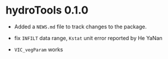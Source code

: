 # hydroTools 0.1.0

* Added a `NEWS.md` file to track changes to the package.

* fix `INFILT` data range, `Kstat` unit error reported by He YaNan

* `VIC_vegParam` works
